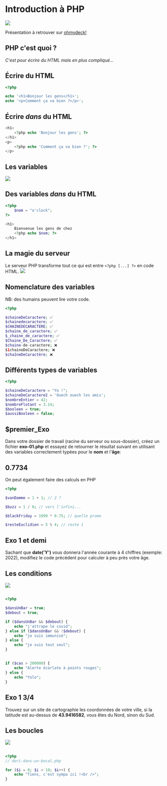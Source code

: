 # Introduction à PHP

![](https://live.staticflickr.com/7906/47065983791_a0f0895d28_b.jpg)

<!-- notes -->

Présentation à retrouver sur [ohmydeck!](https://app.ohmydeck.com/sylvain/decks/uSP7zQxXuZdz6UVQt8vEQE)

## PHP c'est quoi ?

_C'est pour écrire du HTML mais en plus compliqué..._

## Écrire du HTML

```php
<?php

echo '<h1>Bonjour les gens</h1>';
echo '<p>Comment ça va bien ?</p>';
```

## Écrire _dans_ du HTML

```php
<h1>
    <?php echo 'Bonjour les gens'; ?>
</h1>
<p>
    <?php echo 'Comment ça va bien ?'; ?>
</p>
```

## Les variables

![](https://upload.wikimedia.org/wikipedia/commons/thumb/4/4b/Montreal_Comiccon_2016_-_Solid_Snake_%2827978588430%29.jpg/1599px-Montreal_Comiccon_2016_-_Solid_Snake_%2827978588430%29.jpg)

## Des **variables** _dans_ du HTML

```php
<?php
    $nom = "o'clock";
?>

<h1>
    Bienvenue les gens de chez
    <?php echo $nom; ?>
</h1>
```

## La magie du serveur

Le serveur PHP transforme tout ce qui est entre `<?php [...] ?>` en code HTML.
![](https://sylvainmrs.github.io/introduction-php/assets/php-server.jpg)

## Nomenclature des variables

NB: des humains peuvent lire votre code.

```php
<?php

$chaineDeCaractere; ✅
$chainedecaractere; ✅
$CHAINEDECARACTERE; ✅
$chaine_de_caractere; ✅
$_chaine_de_caractere; ✅
$Chaine_De_Caractere; ✅
$chaine-de-caractere; ❌
$1chaineDeCaractere; ❌
$chaîneDeCaractère; ❌
```

## Différents types de variables

```php
<?php

$chaineDeCaractere = "Yo !";
$chaineDeCaractere2 = 'Ouech ouech les amis';
$nombreEntier = 42;
$nombreFlotant = 3.14;
$booleen = true;
$aussiBooleen = false;
```

## $premier_Exo

Dans votre dossier de travail (racine du serveur ou sous-dossier), créez un fichier **exo-01.php** et essayez
de retourner le résultat suivant en utilisant des variables correctement typées pour le **nom** et l'**âge**:

[](https://sylvainmrs.github.io/introduction-php/exo1.html)

## 0.7734

On peut également faire des calculs en PHP

```php
<?php

$vanDamme = 1 + 1; // 2 ?

$buzz = 1 / 0; // vers l'infini...

$blackFriday = 1999 * 0.75; // quelle promo

$resteEuclidien = 5 % 4; // reste 1
```

## Exo 1 et demi

Sachant que **date('Y')** vous donnera l'année courante à 4 chiffres (exemple: 2022),
modifiez le code précédent pour calculer à peu près votre âge.

[](https://sylvainmrs.github.io/introduction-php/exo1.5.html)

## Les conditions

![](https://static.im-a-puzzle.com/gallery/Miscellaneous/Doors/Choose-the-right-door.jpg)

##

```php
<?php

$dansUnBar = true;
$debout = true;

if ($dansUnBar && $debout) {
    echo "j'attrape le covid";
} else if ($dansUnBar && !$debout) {
    echo "je suis immunisé";
} else {
    echo "je suis tout seul";
}
```

##

```php
if ($cas > 200000) {
    echo "Alerte écarlate à points rouges";
} else {
    echo "Yolo";
}
```

## Exo 1 3/4

Trouvez sur un site de cartographie les coordonnées de votre ville, si la latitude est au-dessus de **43.9416582**, vous êtes du Nord, sinon du Sud.

[](https://sylvainmrs.github.io/introduction-php/exo1.75.html)

## Les boucles

![](https://live.staticflickr.com/3770/10104990125_95ab6722d2_k.jpg)

##

```php
<?php
// dori-dans-un-bocal.php

for ($i = 0; $i < 10; $i++) {
    echo "Tiens, c'est sympa ici !<br />";
}
```

[](https://sylvainmrs.github.io/introduction-php/dori-dans-un-bocal.html)

